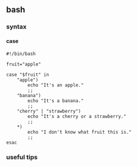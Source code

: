 ## bash

### syntax

#### case

```shell
#!/bin/bash

fruit="apple"

case "$fruit" in
    "apple")
        echo "It's an apple."
        ;;
    "banana")
        echo "It's a banana."
        ;;
    "cherry" | "strawberry")
        echo "It's a cherry or a strawberry."
        ;;
    *)
        echo "I don't know what fruit this is."
        ;;
esac
```

### useful tips

